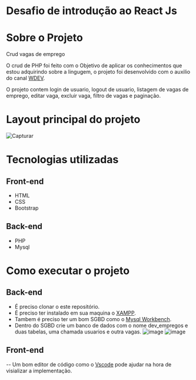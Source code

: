 # Desafio de introdução ao React Js


# Sobre o Projeto

Crud vagas de emprego

O crud de PHP foi feito com o Objetivo de aplicar os conhecimentos que estou adquirindo sobre a lingugem, o projeto foi desenvolvido com o auxilio do canal [WDEV](https://www.youtube.com/c/WDEVoficial).

O projeto contem login de usuario, logout de usuario, listagem de vagas de emprego, editar vaga, excluir vaga, filtro de vagas e paginação.

# Layout principal do projeto

![Capturar](https://user-images.githubusercontent.com/82763928/157707465-15076a72-a3e3-4659-8437-753240827cd1.PNG)

# Tecnologias utilizadas
## Front-end
- HTML
- CSS
- Bootstrap

## Back-end
- PHP
- Mysql

# Como executar o projeto
## Back-end

- É preciso clonar o este repositório.
- É preciso ter instalado em sua maquina o [XAMPP](https://xampp-windows.softonic.com.br/).
- Tambem é preciso ter um bom SGBD como o [Mysql Workbench](https://www.mysql.com/products/workbench/).
- Dentro do SGBD crie um banco de dados com o nome dev_empregos e duas tabelas, uma chamada usuarios e outra vagas.
 ![image](https://user-images.githubusercontent.com/82763928/157710959-85a76d04-5b34-4c25-a158-4032adaaa9b1.png) 
![image](https://user-images.githubusercontent.com/82763928/157711236-1d1472df-d78d-4db0-955f-a9cdfff16d08.png)

## Front-end

-- Um bom editor de código como o [Vscode](https://code.visualstudio.com/) pode ajudar na hora de visializar a implementação.
